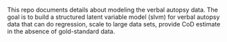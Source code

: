 This repo documents details about modeling the verbal autopsy data. The goal is to build a structured latent variable model (slvm) for verbal autopsy data that can do
regression, scale to large data sets, provide CoD estimate in the absence of gold-standard data.

